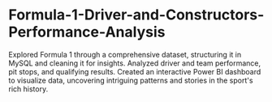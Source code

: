 # Formula-1-Driver-and-Constructors-Performance-Analysis
Explored Formula 1 through a comprehensive dataset, structuring it in MySQL and cleaning it for insights. Analyzed driver and team performance, pit stops, and qualifying results. Created an interactive Power BI dashboard to visualize data, uncovering intriguing patterns and stories in the sport's rich history.
